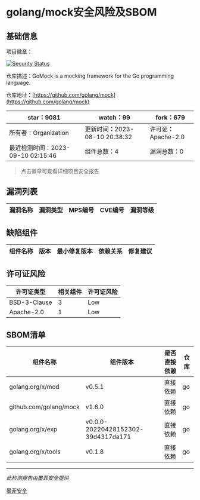 # golang/mock安全风险及SBOM

## 基础信息

项目徽章：

[![Security Status](https://www.murphysec.com/platform3/v31/badge/1700573667724673024.svg)](https://www.murphysec.com/console/report/1700210214775160832/1700573667724673024)

仓库描述：GoMock is a mocking framework for the Go programming language.

仓库地址：[https://github.com/golang/mock](https://github.com/golang/mock)

| star：9081 | watch：99 | fork：679 |
| ----------- | -------------- | ------------ |
| 所有者：Organization | 更新时间：2023-08-10 20:38:32 | 许可证：Apache-2.0 |
| 最近检测时间：2023-09-10 02:15:46 | 组件总数：4 | 漏洞总数：0 |

> 点击徽章可查看详细项目安全报告



## 漏洞列表

| 漏洞名称 | 漏洞类型 | MPS编号 | CVE编号 | 漏洞等级 |
| ------- | ------ | ------- | ------ | ----- |





## 缺陷组件

| 组件名称 | 版本 | 最小修复版本 | 依赖关系 | 修复建议 |
| -------- | ---- | ------------ | -------- | -------- |





## 许可证风险

| 许可证类型 | 相关组件 | 许可证风险 |
| ---------- | -------- | ---------- |
|BSD-3-Clause|3|Low|
|Apache-2.0|1|Low|




## SBOM清单

| 组件名称 | 组件版本 | 是否直接依赖 | 仓库 |
| -------- | -------- | ------------ | ---- |
|golang.org/x/mod|v0.5.1|直接依赖|go|
|github.com/golang/mock|v1.6.0|直接依赖|go|
|golang.org/x/exp|v0.0.0-20220428152302-39d4317da171|直接依赖|go|
|golang.org/x/tools|v0.1.8|直接依赖|go|


------

*此检测报告由墨菲安全提供*

[墨菲安全](www.murphysec.com)
